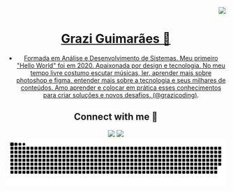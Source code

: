 <img align="right" src="https://komarev.com/ghpvc/?username=graziguimas&color=ff69b4"><br>
<div align="center">
  <a href="https://github.com/andreinaoliveira">

# Grazi Guimarães 🐚

- Formada em Análise e Desenvolvimento de Sistemas. Meu primeiro "Hello World" foi em 2020. Apaixonada por design e tecnologia.
No meu tempo livre costumo escutar músicas, ler, aprender mais sobre photoshop e figma, entender mais sobre a tecnologia e seus milhares
de conteúdos. Amo aprender e colocar em prática esses conhecimentos para criar soluções e novos desafios. [(@grazicoding)](https://www.instagram.com/grazicoding/).

## Connect with me 🦋

<div> 
  <a href="https://instagram.com/grazicoding" target="_blank"><img src="https://img.shields.io/badge/-Instagram-000?style=for-the-badge&logo=instagram&logoColor=FF00F6&color:FFF" target="_blank"></a>
  <a href="https://www.linkedin.com/in/grazielle-guimarães-2634b9229/" target="_blank"><img src="https://img.shields.io/badge/-LinkedIn-000?style=for-the-badge&logo=linkedin&logoColor=FF00F6&color:FFF" target="_blank"></a> 

 <picture align="center">
  <source media="(prefers-color-scheme: dark)" srcset="https://raw.githubusercontent.com/graziguimas/graziguimas/output/github-contribution-grid-snake-dark.svg">
  <source media="(prefers-color-scheme: light)" srcset="https://raw.githubusercontent.com/graziguimas/graziguimas/output/github-contribution-grid-snake-dark.svg">
  <img align="center" alt="github contribution grid snake animation" src="https://raw.githubusercontent.com/graziguimas/graziguimas/output/github-contribution-grid-snake.svg">
</picture>
   

  
